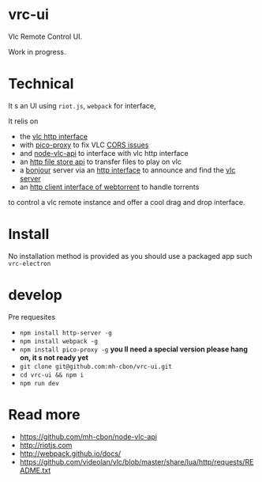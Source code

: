 # vrc-ui

Vlc Remote Control UI.

Work in progress.

# Technical

It s an UI using `riot.js`, `webpack` for interface,

It relis on
- the [vlc http interface](https://github.com/videolan/vlc/blob/master/share/lua/http/requests/README.txt)
- with [pico-proxy](https://github.com/drowzy/pico-proxy) to fix VLC [CORS issues](https://trac.videolan.org/vlc/ticket/8848)
- and [node-vlc-api](https://github.com/mh-cbon/node-vlc-api) to interface with vlc http interface
- an [http file store api](https://github.com/mh-cbon/http-file-store) to transfer files to play on vlc
- a [bonjour](https://github.com/watson/bonjour) server via an [http interface](https://github.com/mh-cbon/bonjour-over-http) to announce
and find the [vlc server](https://github.com/mh-cbon/bonjour-vlc)
- an [http client interface of webtorrent](https://github.com/mh-cbon/webtorrent-http-api) to handle torrents

to control a vlc remote instance and offer a cool drag and drop interface.

# Install

No installation method is provided as you should use a packaged app such `vrc-electron`

# develop

Pre requesites
- `npm install http-server -g`
- `npm install webpack -g`
- `npm install pico-proxy -g` __you ll need a special version please hang on, it s not ready yet__
- `git clone git@github.com:mh-cbon/vrc-ui.git`
- `cd vrc-ui && npm i`
- `npm run dev`

# Read more
- https://github.com/mh-cbon/node-vlc-api
- http://riotjs.com
- http://webpack.github.io/docs/
- https://github.com/videolan/vlc/blob/master/share/lua/http/requests/README.txt
